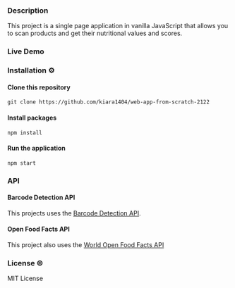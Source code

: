 ### Description
<!-- ☝️ replace this description with a description of your own work -->
This project is a single page application in vanilla JavaScript that allows you to scan products and get their nutritional values and scores.

### Live Demo
<!-- Add a nice poster image here at the end of the week, showing off your shiny frontend 📸 -->

### Installation ⚙️

#### Clone this repository
```
git clone https://github.com/kiara1404/web-app-from-scratch-2122
```

#### Install packages
```
npm install
```

#### Run the application
```
npm start
```

<!-- ...but how does one use this project? What are its features 🤔 -->

### API
#### Barcode Detection API
This projects uses the [Barcode Detection API](https://developer.mozilla.org/en-US/docs/Web/API/Barcode_Detection_API).

#### Open Food Facts API
This project also uses the [World Open Food Facts API](https://world.openfoodfacts.org/data)
<!-- Maybe a checklist of done stuff and stuff still on your wishlist? ✅ -->

### License ©
MIT License
<!-- How about a license here? 📜 (or is it a licence?) 🤷 -->

